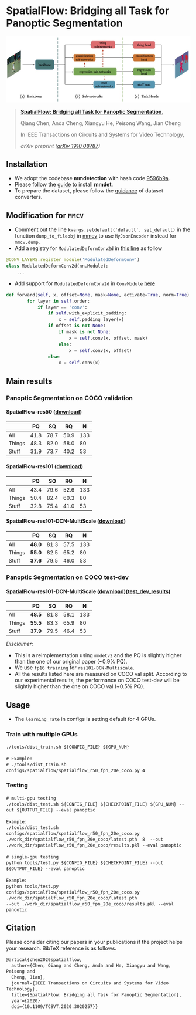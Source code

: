# SpatialFlow: Bridging all Task for Panoptic Segmentation
![](resources/SpatialFlow.jpg)
> [**SpatialFlow: Bridging all Task for Panoptic Segmentation**](https://arxiv.org/abs/1910.08787v3),
> 
> Qiang Chen, Anda Cheng, Xiangyu He, Peisong Wang, Jian Cheng
> 
> In IEEE Transactions on Circuits and Systems for Video Technology,
>
> *arXiv preprint ([arXiv 1910.08787](https://arxiv.org/abs/1910.08787v3))*

## Installation
- We adopt the codebase **mmdetection** with hash code 
[9596b9a](https://github.com/open-mmlab/mmdetection/tree/9596b9a4c916ae601f9a8a641c3a0ea47265abec).
- Please follow the [guide](docs/install.md) to install **mmdet**.
- To prepare the dataset, please follow the [guidance](tools/panoptic_converters/README.md) of dataset converters.

## Modification for `MMCV`
- Comment out  the line `kwargs.setdefault('default', set_default)` in the 
function `dump_to_fileobj` in [mmcv](https://github.com/open-mmlab/mmcv/blob/master/mmcv/fileio/handlers/json_handler.py) to use `MyJsonEncoder` instead for `mmcv.dump`.
- Add a registry for `ModulatedDeformConv2d` in [this line](https://github.com/open-mmlab/mmcv/blob/master/mmcv/ops/modulated_deform_conv.py#L147) as follow
```python
@CONV_LAYERS.register_module('ModulatedDeformConv')
class ModulatedDeformConv2d(nn.Module):
    ...
```
- Add support for `ModulatedDeformConv2d` in `ConvModule` [here](https://github.com/open-mmlab/mmcv/blob/master/mmcv/cnn/bricks/conv_module.py#L180)
```python
def forward(self, x, offset=None, mask=None, activate=True, norm=True):
        for layer in self.order:
            if layer == 'conv':
                if self.with_explicit_padding:
                    x = self.padding_layer(x)
                if offset is not None:
                    if mask is not None:
                        x = self.conv(x, offset, mask)
                    else:
                        x = self.conv(x, offset)
                else:
                    x = self.conv(x)
```

## Main results

### Panoptic Segmentation on COCO validation

#### **SpatialFlow-res50** ([download](https://1drv.ms/u/s!AgM0VtBH3kV9ilUOYM2Hd7EQseB1?e=jQeiu5))
|  | PQ | SQ | RQ | N |
| ------ |------ | ------ | ------ | ------ |
| All | 41.8 | 78.7 | 50.9 | 133 |
| Things | 48.3 | 82.0 | 58.0 | 80 |
| Stuff | 31.9 | 73.7 | 40.2 | 53 |

#### **SpatialFlow-res101** ([download](https://1drv.ms/u/s!AgM0VtBH3kV9ilUOYM2Hd7EQseB1?e=jQeiu5))
|  | PQ | SQ | RQ | N |
| ------ |------ | ------ | ------ | ------ |
| All | 43.4 | 79.6 | 52.6 | 133 |
| Things | 50.4 | 82.4 | 60.3 | 80 |
| Stuff | 32.8 | 75.4 | 41.0 | 53 |

#### **SpatialFlow-res101-DCN-MultiScale** ([download](https://1drv.ms/u/s!AgM0VtBH3kV9ilUOYM2Hd7EQseB1?e=jQeiu5))
|  | PQ | SQ | RQ | N |
| ------ |------ | ------ | ------ | ------ |
| All | **48.0** | 81.3 | 57.5 | 133 |
| Things | **55.0** | 82.5 | 65.2 | 80 |
| Stuff | **37.6** | 79.5 | 46.0 | 53 |

### Panoptic Segmentation on COCO test-dev

#### **SpatialFlow-res101-DCN-MultiScale** ([download](https://1drv.ms/u/s!AgM0VtBH3kV9ilUOYM2Hd7EQseB1?e=jQeiu5))([test_dev_results](https://1drv.ms/u/s!AgM0VtBH3kV9ilUOYM2Hd7EQseB1?e=jQeiu5))
|  | PQ | SQ | RQ | N |
| ------ |------ | ------ | ------ | ------ |
| All | **48.5** | 81.8 | 58.1 | 133 |
| Things | **55.5** | 83.3 | 65.9 | 80 |
| Stuff | **37.9** | 79.5 | 46.4 | 53 |

*Disclaimer:*

- This is a reimplementation using `mmdetv2` and the PQ is slightly
 higher than the one of our original paper (~0.9% PQ).
- We use `fp16 training` for `res101-DCN-Multiscale`.
- All the results listed here are measured on COCO val split. According to 
our experimental results, the performance on COCO test-dev will be slightly 
higher than the one on COCO val (~0.5% PQ).

## Usage

- The `learning_rate` in configs is setting default for 4 GPUs.

### Train with multiple GPUs
```shell
./tools/dist_train.sh ${CONFIG_FILE} ${GPU_NUM}

# Example: 
# ./tools/dist_train.sh configs/spatialflow/spatialflow_r50_fpn_20e_coco.py 4
```

### Testing
```shell
# multi-gpu testing
./tools/dist_test.sh ${CONFIG_FILE} ${CHECKPOINT_FILE} ${GPU_NUM} --out ${OUTPUT_FILE} --eval panoptic
    
Example: 
./tools/dist_test.sh configs/spatialflow/spatialflow_r50_fpn_20e_coco.py 
./work_dir/spatialflow_r50_fpn_20e_coco/latest.pth  8  --out ./work_dir/spatialflow_r50_fpn_20e_coco/results.pkl --eval panoptic

# single-gpu testing
python tools/test.py ${CONFIG_FILE} ${CHECKPOINT_FILE} --out ${OUTPUT_FILE} --eval panoptic
    
Example: 
python tools/test.py configs/spatialflow/spatialflow_r50_fpn_20e_coco.py  ./work_dir/spatialflow_r50_fpn_20e_coco/latest.pth 
--out ./work_dir/spatialflow_r50_fpn_20e_coco/results.pkl --eval panootic
```

## Citation
Please consider citing our papers in your publications if the project helps your research. BibTeX reference is as follows.

```
@artical{chen2020spatialflow,
  author={Chen, Qiang and Cheng, Anda and He, Xiangyu and Wang, Peisong and 
  Cheng, Jian},
  journal={IEEE Transactions on Circuits and Systems for Video Technology}, 
  title={SpatialFlow: Bridging all Task for Panoptic Segmentation}, 
  year={2020}
  doi={10.1109/TCSVT.2020.3020257}}
```
